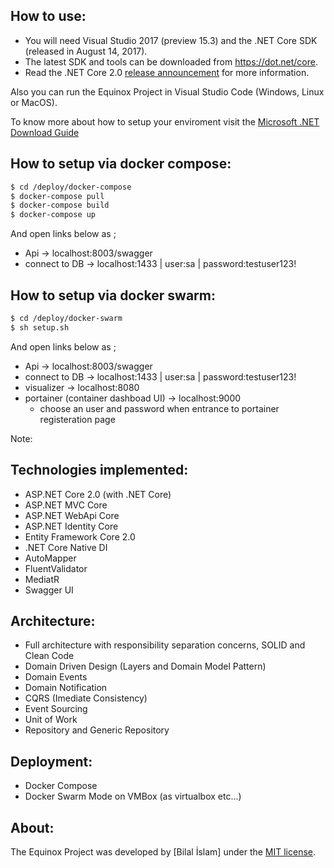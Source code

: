 ## How to use:
- You will need Visual Studio 2017 (preview 15.3) and the .NET Core SDK (released in August 14, 2017).
- The latest SDK and tools can be downloaded from https://dot.net/core. 
- Read the .NET Core 2.0 [release announcement](https://blogs.msdn.microsoft.com/dotnet/2017/08/14/announcing-net-core-2-0/) for more information.

Also you can run the Equinox Project in Visual Studio Code (Windows, Linux or MacOS).

To know more about how to setup your enviroment visit the [Microsoft .NET Download Guide](https://www.microsoft.com/net/download)

## How to setup via docker compose:

```sh
$ cd /deploy/docker-compose
$ docker-compose pull
$ docker-compose build
$ docker-compose up
```

And open links below as ;
- Api -> localhost:8003/swagger
- connect to DB -> localhost:1433 | user:sa | password:testuser123!

## How to setup via docker swarm:

```sh
$ cd /deploy/docker-swarm
$ sh setup.sh
```
And open links below as ;
- Api -> localhost:8003/swagger
- connect to DB -> localhost:1433 | user:sa | password:testuser123!
- visualizer -> localhost:8080
- portainer (container dashboad UI) -> localhost:9000
    - choose an user and password when entrance to portainer registeration page

Note:

## Technologies implemented:

- ASP.NET Core 2.0 (with .NET Core)
 - ASP.NET MVC Core 
 - ASP.NET WebApi Core
 - ASP.NET Identity Core
- Entity Framework Core 2.0
- .NET Core Native DI
- AutoMapper
- FluentValidator
- MediatR
- Swagger UI

## Architecture:

- Full architecture with responsibility separation concerns, SOLID and Clean Code
- Domain Driven Design (Layers and Domain Model Pattern)
- Domain Events
- Domain Notification
- CQRS (Imediate Consistency)
- Event Sourcing
- Unit of Work
- Repository and Generic Repository

## Deployment:
- Docker Compose
- Docker Swarm Mode on VMBox (as virtualbox etc...)

## About:
The Equinox Project was developed by [Bilal İslam] under the [MIT license](LICENSE).
